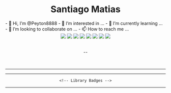 <h1 align="center">Santiago Matias</h1>
- 👋 Hi, I’m @Peyton8888
- 👀 I’m interested in ...
- 🌱 I’m currently learning ...
- 💞️ I’m looking to collaborate on ...
- 📫 How to reach me ...

<!-- Language Stack -->
<div align="center">
    <img src="https://img.shields.io/badge/javascript%20-%23323330?style=for-the-badge&logo=javascript" />
    <img src="https://img.shields.io/badge/typescript-%233178C6?style=for-the-badge&logo=typescript&logoColor=white" />
    <img src="https://img.shields.io/badge/html%20-%23E34F26?style=for-the-badge&logo=html5&logoColor=white" />
    <img src="https://img.shields.io/badge/css%20-%231572B6?style=for-the-badge&logo=css3" />
  <img src="https://img.shields.io/badge/python-%23FFD343?style=for-the-badge&logo=python&logoColor=black" /> 
<img src="https://img.shields.io/badge/eslint%20-%234B32C3.svg?style=for-the-badge&logo=eslint">
<img src="https://img.shields.io/badge/mysql-%234479A1?style=for-the-badge&logo=mysql&logoColor=white">
<img src="https://img.shields.io/badge/express%20-%23000000.svg?style=for-the-badge&logo=express">
  
    
</div>
<br>

<!-- About Me -->
<p align="center">
  --
</p>
<br />
<hr />

<!-- Social Badges 
<div align="center">
    <a href="https://discord.com/users/386940319666667521"><img src="https://img.shields.io/badge/discord-%235865F2?style=for-the-badge&logo=discord&logoColor=white" /></a>
    <a href="https://twitter.com/LDVesper"><img src="https://img.shields.io/badge/twitter-%231DA1F2?style=for-the-badge&logo=twitter&logoColor=white" /></a>
    <a href="mailto:ldamienvesper@gmail.com"><img src="https://img.shields.io/badge/email-%23EA4335?style=for-the-badge&logo=gmail&logoColor=white"></a>
</div> -->
<hr />

<div align="center">
    <!-- Framework Badges 
<!--     <a href="https://nodejs.org"><img src="https://img.shields.io/badge/node.js%20-%23339933.svg?style=for-the-badge&logo=nodedotjs&logoColor=white"></a> -->
   
<!--     <a href="https://webpack.js.org"><img src="https://img.shields.io/badge/webpack%20-%231C78C0.svg?style=for-the-badge&logo=webpack"></a> -->
<!--     <a href="https://sass-lang.com"><img src="https://img.shields.io/badge/sass%20-%23CC6699?style=for-the-badge&logo=sass&logoColor=white" /></a> -->
<!--     <a href="https://mongodb.com"><img src="https://img.shields.io/badge/mongodb-%2347A248?style=for-the-badge&logo=mongodb&logoColor=white"></a> -->
   
<!--     <a href="https://redis.io"><img src="https://img.shields.io/badge/redis-%23DC382D?style=for-the-badge&logo=redis&logoColor=white"></a> -->
<!--     <a href="https://nginx.com"><img src="https://img.shields.io/badge/nginx%20-%23009639.svg?style=for-the-badge&logo=nginx"></a> -->
<!--     <a href="https://apache.org"><img src="https://img.shields.io/badge/apache%20-%23D22128.svg?style=for-the-badge&logo=apache"></a> -->
<!--     <a href="https://docker.com"><img src="https://img.shields.io/badge/docker%20-%232496ED.svg?style=for-the-badge&logo=docker&logoColor=white"></a> -->
    <!-- Library Badges -->
<!--    
    <a href="https://passportjs.org"><img src="https://img.shields.io/badge/passport-%2334E27A?style=for-the-badge&logo=passport&logoColor=white"></a>
    <a href="https://jquery.org"><img src="https://img.shields.io/badge/jquery-%230769AD?style=for-the-badge&logo=jquery"></a>
    <a href="https://socket.io"><img src="https://img.shields.io/badge/socket.io%20-%23010101.svg?style=for-the-badge&logo=socketdotio"></a>
    <a href="https://tailwindcss.com"><img src="https://img.shields.io/badge/tailwind-%2306B6D4?style=for-the-badge&logo=tailwindcss&logoColor=white"></a>
    <a href="https://getbootstrap.com"><img src="https://img.shields.io/badge/bootstrap-%237952B3?style=for-the-badge&logo=bootstrap&logoColor=white"></a>
    <a href="https://reactjs.org"><img src="https://img.shields.io/badge/react-%2361DBFB?style=for-the-badge&logo=react&logoColor=black"></a>
    <a href="https://nextjs.org"><img src="https://img.shields.io/badge/next.js-%23000000?style=for-the-badge&logo=nextdotjs"></a>
    <a href="https://postcss.org"><img src="https://img.shields.io/badge/postcss-%23DD3A0A?style=for-the-badge&logo=postcss&logoColor=white"></a>
    <a href="https://threejs.org"><img src="https://img.shields.io/badge/three.js-%23292E36?style=for-the-badge&logo=threedotjs&logoColor=white"></a>
    <a href="https://electronjs.org"><img src="https://img.shields.io/badge/electron-%2347848F?style=for-the-badge&logo=electron&logoColor=white"></a>
</div> -->
<hr />

